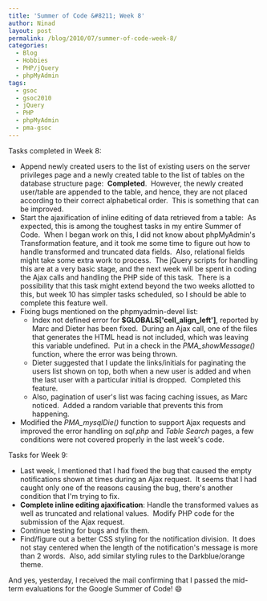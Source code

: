 ```yaml
---
title: 'Summer of Code &#8211; Week 8'
author: Ninad
layout: post
permalink: /blog/2010/07/summer-of-code-week-8/
categories:
  - Blog
  - Hobbies
  - PHP/jQuery
  - phpMyAdmin
tags:
  - gsoc
  - gsoc2010
  - jQuery
  - PHP
  - phpMyAdmin
  - pma-gsoc
---
```

Tasks completed in Week 8:

  * Append newly created users to the list of existing users on the server privileges page and a newly created table to the list of tables on the database structure page:  **Completed**.  However, the newly created user/table are appended to the table, and hence, they are not placed according to their correct alphabetical order.  This is something that can be improved.
  * Start the ajaxification of inline editing of data retrieved from a table:  As expected, this is among the toughest tasks in my entire Summer of Code.  When I began work on this, I did not know about phpMyAdmin's Transformation feature, and it took me some time to figure out how to handle transformed and truncated data fields.  Also, relational fields might take some extra work to process.  The jQuery scripts for handling this are at a very basic stage, and the next week will be spent in coding the Ajax calls and handling the PHP side of this task.  There is a possibility that this task might extend beyond the two weeks allotted to this, but week 10 has simpler tasks scheduled, so I should be able to complete this feature well.
  * Fixing bugs mentioned on the phpmyadmin-devel list: 
      * Index not defined error for **$GLOBALS['cell\_align\_left']**, reported by Marc and Dieter has been fixed.  During an Ajax call, one of the files that generates the HTML head is not included, which was leaving this variable undefined.  Put in a check in the *PMA_showMessage()* function, where the error was being thrown.
      * Dieter suggested that I update the links/initials for paginating the users list shown on top, both when a new user is added and when the last user with a particular initial is dropped.  Completed this feature.
      * Also, pagination of user's list was facing caching issues, as Marc noticed.  Added a random variable that prevents this from happening.
  * Modified the *PMA_mysqlDie()* function to support Ajax requests and improved the error handling on *sql.php* and *Table Search* pages, a few conditions were not covered properly in the last week's code.

Tasks for Week 9:

  * Last week, I mentioned that I had fixed the bug that caused the empty notifications shown at times during an Ajax request.  It seems that I had caught only one of the reasons causing the bug, there's another condition that I'm trying to fix.
  * **Complete inline editing ajaxification**: Handle the transformed values as well as truncated and relational values.  Modify PHP code for the submission of the Ajax request.
  * Continue testing for bugs and fix them.
  * Find/figure out a better CSS styling for the notification division.  It does not stay centered when the length of the notification's message is more than 2 words.  Also, add similar styling rules to the Darkblue/orange theme.

And yes, yesterday, I received the mail confirming that I passed the mid-term evaluations for the Google Summer of Code! :smile:
